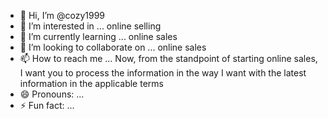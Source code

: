- 👋 Hi, I’m @cozy1999
- 👀 I’m interested in ... online selling
- 🌱 I’m currently learning ... online sales
- 💞️ I’m looking to collaborate on ... online sales
- 📫 How to reach me ... Now, from the standpoint of starting online sales, I want you to process the information in the way I want with the latest information in the applicable terms
- 😄 Pronouns: ...
- ⚡ Fun fact: ...

<!---
cozy1999/cozy1999는 GitHub 프로필에 'README.md '(이 파일)이 표시되기 때문에 ✨ 특별 ✨ 저장소입니다.
미리보기 링크를 클릭하여 변경 사항을 확인할 수 있습니다.
--->
